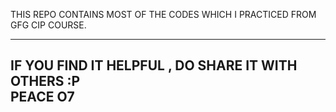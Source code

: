 THIS REPO CONTAINS MOST OF THE CODES WHICH I PRACTICED FROM GFG CIP COURSE.

-------------------------------------------------------
IF YOU FIND IT HELPFUL , DO SHARE IT WITH OTHERS :P <br>
PEACE O7
-------------------------------------------------------
